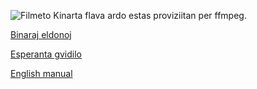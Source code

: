 ![Filmeto](./dok/filmeto.gif)
Kinarta flava ardo estas proviziitan per ffmpeg.

[Binaraj eldonoj](https://github.com/zvd2/wortserchilo-binaraj)

[Esperanta gvidilo](./gŭidilo_eo.md)

[English manual](./gŭidilo_en.md)

